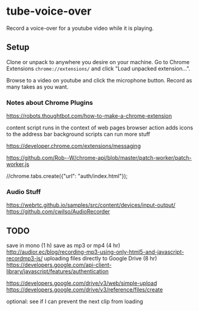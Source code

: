 # tube-voice-over

Record a voice-over for a youtube video while it is playing.

## Setup

Clone or unpack to anywhere you desire on your machine. Go to Chrome Extensions `chrome://extensions/` and click "Load unpacked extension...".

Browse to a video on youtube and click the microphone button. Record as many takes as you want.

### Notes about Chrome Plugins

https://robots.thoughtbot.com/how-to-make-a-chrome-extension

content script runs in the context of web pages
browser action adds icons to the address bar
background scripts can run more stuff

https://developer.chrome.com/extensions/messaging

https://github.com/Rob--W/chrome-api/blob/master/patch-worker/patch-worker.js

//chrome.tabs.create({"url": "auth/index.html"});

### Audio Stuff

https://webrtc.github.io/samples/src/content/devices/input-output/
https://github.com/cwilso/AudioRecorder

## TODO

save in mono (1 h)
save as mp3 or mp4 (4 hr)
http://audior.ec/blog/recording-mp3-using-only-html5-and-javascript-recordmp3-js/
uploading files directly to Google Drive (8 hr)
https://developers.google.com/api-client-library/javascript/features/authentication
<script src="https://apis.google.com/js/api.js"></script>
https://developers.google.com/drive/v3/web/simple-upload
https://developers.google.com/drive/v3/reference/files/create

optional:
see if I can prevent the next clip from loading
